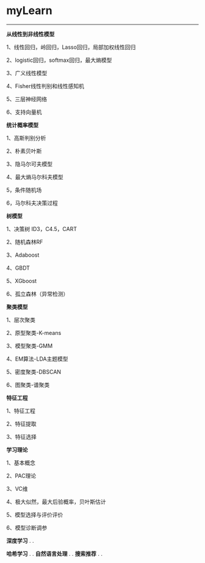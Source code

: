 # myLearn
-----------------------------------------------------------------------------------
**从线性到非线性模型**

  1、线性回归，岭回归，Lasso回归，局部加权线性回归

  2、logistic回归，softmax回归，最大熵模型

  3、广义线性模型

  4、Fisher线性判别和线性感知机

  5、三层神经网络

  6、支持向量机

**统计概率模型**

  1、高斯判别分析

  2、朴素贝叶斯

  3、隐马尔可夫模型

  4、最大熵马尔科夫模型

  5，条件随机场

  6，马尔科夫决策过程

**树模型**

  1、决策树 ID3，C4.5，CART

  2、随机森林RF

  3、Adaboost

  4、GBDT

  5、XGboost

  6、孤立森林（异常检测）
  
**聚类模型**

  1、层次聚类

  2、原型聚类-K-means

  3、模型聚类-GMM

  4、EM算法-LDA主题模型

  5、密度聚类-DBSCAN

  6、图聚类-谱聚类

**特征工程**

  1、特征工程

  2、特征提取

  3、特征选择

**学习理论**

  1、基本概念

  2、PAC理论

  3、VC维
  
  4、极大似然，最大后验概率，贝叶斯估计

  5、模型选择与评价评价

  6、模型诊断调参
  
**深度学习**
  .
  .

**哈希学习**
  .
  .
**自然语言处理**
  .
  .
**搜索推荐**
  .
  .


  
  
  






